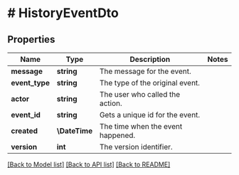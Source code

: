 # # HistoryEventDto

## Properties

Name | Type | Description | Notes
------------ | ------------- | ------------- | -------------
**message** | **string** | The message for the event. |
**event_type** | **string** | The type of the original event. |
**actor** | **string** | The user who called the action. |
**event_id** | **string** | Gets a unique id for the event. |
**created** | **\DateTime** | The time when the event happened. |
**version** | **int** | The version identifier. |

[[Back to Model list]](../../README.md#models) [[Back to API list]](../../README.md#endpoints) [[Back to README]](../../README.md)
